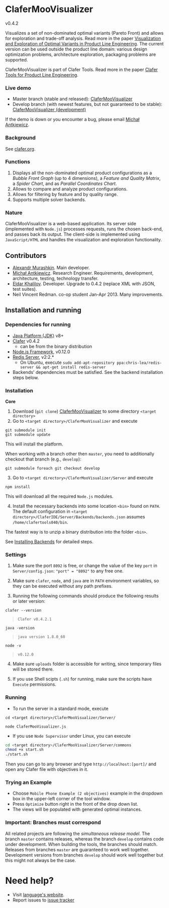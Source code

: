 ClaferMooVisualizer
===================

v0.4.2

Visualizes a set of non-dominated optimal variants (Pareto Front) and allows for exploration and trade-off analysis.
Read more in the paper [Visualization and Exploration of Optimal Variants in Product Line Engineering](http://gsd.uwaterloo.ca/publications/view/528). The current version can be used outside the product line domain: various design optimization problems, architecture exploration, packaging problems are supported.

ClaferMooVisualizer is part of Clafer Tools.
Read more in the paper [Clafer Tools for Product Line Engineering](http://gsd.uwaterloo.ca/publications/view/519).

### Live demo

* Master branch (stable and released): [ClaferMooVisualizer](http://t3-necsis.cs.uwaterloo.ca:8092/)
* Develop branch (with newest features, but not guaranteed to be stable): [ClaferMooVisualizer (development)](http://t3-necsis.cs.uwaterloo.ca:8192/)

If the demo is down or you encounter a bug, please email [Michał Antkiewicz](mailto:mantkiew@gsd.uwaterloo.ca).

### Background

See [clafer.org](http://clafer.org).

### Functions

1. Displays all the non-dominated optimal product configurations as a *Bubble Front Graph* (up to 4 dimensions), a *Feature and Quality Matrix*, a *Spider Chart*, and as *Parallel Coordinates Chart*.
2. Allows to compare and analyze product configurations.
3. Allows for filtering by feature and by quality range.
4. Supports multiple solver backends.

### Nature

ClaferMooVisualizer is a web-based application.
Its server side (implemented with `Node.js`) processes requests, runs the chosen back-end, and passes back its output.
The client-side is implemented using `JavaScript/HTML` and handles the visualization and exploration functionality.

Contributors
------------

* [Alexandr Murashkin](http://gsd.uwaterloo.ca/amurashk). Main developer.
* [Michał Antkiewicz](http://gsd.uwaterloo.ca/mantkiew). Research Engineer. Requirements, development, architecture, testing, technology transfer.
* [Eldar Khalilov](http://gsd.uwaterloo.ca/ekhalilov). Developer. Upgrade to 0.4.2 (replace XML with JSON, test suites).
* Neil Vincent Redman. co-op student Jan-Apr 2013. Many improvements.

Installation and running
------------------------

### Dependencies for running

* [Java Platform (JDK)](http://www.oracle.com/technetwork/java/javase/downloads/index.html) v8+
* [Clafer](https://github.com/gsdlab/clafer) v0.4.2
  * can be from the binary distribution
* [Node.js Framework](http://nodejs.org/download/), v0.12.0
* [Redis Server](https://launchpad.net/~chris-lea/+archive/ubuntu/redis-server), v2:2.*
  * On Ubuntu, execute `sudo add-apt-repository ppa:chris-lea/redis-server && apt-get install redis-server`
* Backends' dependencies must be satisfied. See the backend installation steps below.

### Installation

**Core**

1. Download (`git clone`) [ClaferMooVisualizer](https://github.com/gsdlab/ClaferMooVisualizer) to some directory `<target directory>`
2. Go to `<target directory>/ClaferMooVisualizer` and execute

```
git submodule init
git submodule update
```

This will install the platform.

When working with a branch other then `master`, you need to additionally checkout that branch (e.g., `develop`):

```
git submodule foreach git checkout develop
```


3. Go to `<target directory>/ClaferMooVisualizer/Server` and execute

`npm install`

This will download all the required `Node.js` modules.

4. Install the necessary backends into some location `<bin>` found on `PATH`. The default configuration in `<target directory>/ClaferIDE/Server/Backends/backends.json` assumes `/home/clafertools040/bin`.

The fastest way is to unzip a binary distribution into the folder `<bin>`.

See [Installing Backends](https://github.com/gsdlab/ClaferToolsUICommonPlatform#backends) for detailed steps.

### Settings

1. Make sure the port `8092` is free, or change the value of the key `port` in `Server/config.json`:
`"port" = "8092"` to any free one.

2. Make sure `clafer`, `node`, and `java` are in `PATH` environment variables, so they can be executed without any path prefixes.

3. Running the following commands should produce the following results or later version:

`clafer --version`

> `Clafer v0.4.2.1`

`java -version`

> `java version 1.8.0_60`

`node -v`

> `v0.12.0`

4. Make sure `uploads` folder is accessible for writing, since temporary files will be stored there.

5. If you use Shell scipts (`.sh`) for running, make sure the scripts have `Execute` permissions.

### Running

* To run the server in a standard mode, execute

`cd <target directory>/ClaferMooVisualizer/Server/`

`node ClaferMooVisualizer.js`

* If you use `Node Supervisor` under Linux, you can execute

```sh
cd <target directory>/ClaferMooVisualizer/Server/commons
chmod +x start.sh
./start.sh
```

Then you can go to any browser and type `http://localhost:[port]/` and open any Clafer file with objectives in it.

### Trying an Example

* Choose `Mobile Phone Example (2 objectives)` example in the dropdown box in the upper-left corner of the tool window.
* Press `Optimize` button right in the front of the drop down list.
* The views will be populated with generated optimal instances.

### Important: Branches must correspond

All related projects are following the *simultaneous release model*.
The branch `master` contains releases, whereas the branch `develop` contains code under development.
When building the tools, the branches should match.
Releases from branches `master` are guaranteed to work well together.
Development versions from branches `develop` should work well together but this might not always be the case.

Need help?
==========

* Visit [language's website](http://clafer.org).
* Report issues to [issue tracker](https://github.com/gsdlab/ClaferMooVisualizer/issues)
